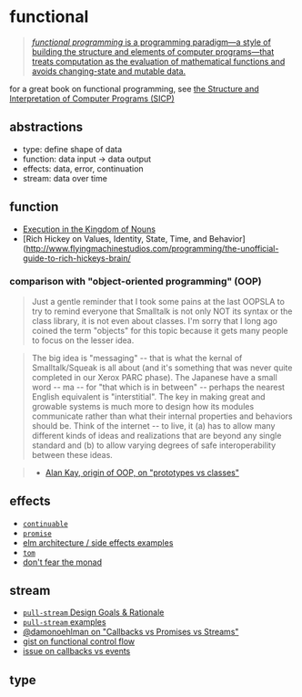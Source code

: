 # functional

> [*functional programming* is a programming paradigm—a style of building the structure and elements of computer programs—that treats computation as the evaluation of mathematical functions and avoids changing-state and mutable data.](https://en.wikipedia.org/wiki/Functional_programming)

for a great book on functional programming, see [the Structure and Interpretation of Computer Programs (SICP)](https://mitpress.mit.edu/sicp://mitpress.mit.edu/sicp/)

## abstractions

- type: define shape of data
- function: data input -> data output
- effects: data, error, continuation
- stream: data over time

## function

- [Execution in the Kingdom of Nouns](http://steve-yegge.blogspot.co.nz/2006/03/execution-in-kingdom-of-nouns.html)
- [Rich Hickey on Values, Identity, State, Time, and Behavior](http://www.flyingmachinestudios.com/programming/the-unofficial-guide-to-rich-hickeys-brain/

### comparison with "object-oriented programming" (OOP)

> Just a gentle reminder that I took some pains at the last OOPSLA to try to
remind everyone that Smalltalk is not only NOT its syntax or the class
library, it is not even about classes. I'm sorry that I long ago coined the
term "objects" for this topic because it gets many people to focus on the
lesser idea.

> The big idea is "messaging" -- that is what the kernal of Smalltalk/Squeak
is all about (and it's something that was never quite completed in our
Xerox PARC phase). The Japanese have a small word -- ma -- for "that which
is in between" -- perhaps the nearest English equivalent is "interstitial".
The key in making great and growable systems is much more to design how its
modules communicate rather than what their internal properties and
behaviors should be. Think of the internet -- to live, it (a) has to allow
many different kinds of ideas and realizations that are beyond any single
standard and (b) to allow varying degrees of safe interoperability between
these ideas.

> - [Alan Kay, origin of OOP, on "prototypes vs classes"](http://lists.squeakfoundation.org/pipermail/squeak-dev/1998-October/017019.html)

## effects

- [`continuable`](https://github.com/Raynos/continuable)
- [`promise`](https://domenic.me/2012/10/14/youre-missing-the-point-of-promises/)
- [elm architecture / side effects examples](https://medium.com/@yelouafi/elm-architecture-side-effect-examples-with-snabbdom-and-jsx-3732219d9995#.qu4ic8x0z)
- [`tom`](https://github.com/gcanti/tom)
- [don't fear the monad](https://www.youtube.com/watch?v=ZhuHCtR3xq8)

## stream

- [`pull-stream` Design Goals & Rationale](https://github.com/dominictarr/pull-stream#design-goals--rationale)
- [`pull-stream` examples](https://github.com/dominictarr/pull-stream-examples/blob/master/pull.js)
- [@damonoehlman on "Callbacks vs Promises vs Streams"](https://damonoehlman.github.io/posts/2013-07-23-callbacks-vs-promises-vs-streams.html)
- [gist on functional control flow](https://gist.github.com/Integralist/6088405/)
- [issue on callbacks vs events](https://github.com/nodejs/node/issues/188)

## type

